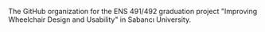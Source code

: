 The GitHub organization for the ENS 491/492 graduation project "Improving Wheelchair Design and Usability" in Sabancı University.
